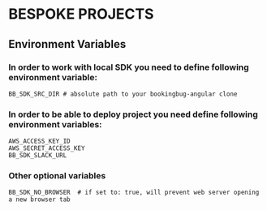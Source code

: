# BESPOKE PROJECTS

## Environment Variables

### In order to work with local SDK you need to define following environment variable: 

    BB_SDK_SRC_DIR # absolute path to your bookingbug-angular clone

### In order to be able to deploy project you need define following environment variables:
    AWS_ACCESS_KEY_ID
    AWS_SECRET_ACCESS_KEY
    BB_SDK_SLACK_URL
    
### Other optional variables
    BB_SDK_NO_BROWSER  # if set to: true, will prevent web server opening a new browser tab    